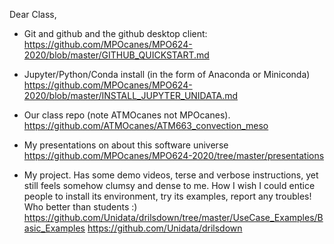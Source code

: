 Dear Class, 

* Git and github and the github desktop client: 
https://github.com/MPOcanes/MPO624-2020/blob/master/GITHUB_QUICKSTART.md

* Jupyter/Python/Conda install (in the form of Anaconda or Miniconda) 
https://github.com/MPOcanes/MPO624-2020/blob/master/INSTALL_JUPYTER_UNIDATA.md

* Our class repo (note ATMOcanes not MPOcanes).
https://github.com/ATMOcanes/ATM663_convection_meso

* My presentations on about this software universe 
https://github.com/MPOcanes/MPO624-2020/tree/master/presentations


* My project. Has some demo videos, terse and verbose instructions, yet still feels somehow clumsy and dense to me. 
How I wish I could entice people to install its environment, try its examples, report any troubles! 
Who better than students :) 
https://github.com/Unidata/drilsdown/tree/master/UseCase_Examples/Basic_Examples
https://github.com/Unidata/drilsdown

